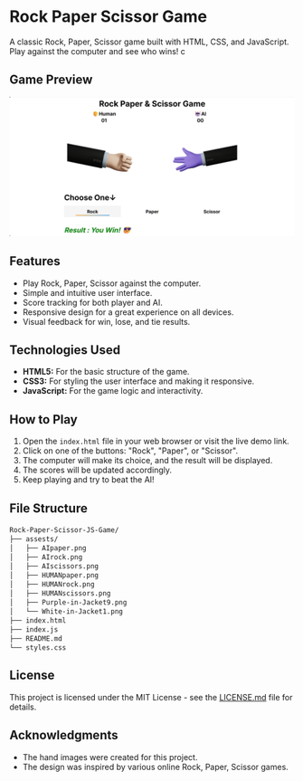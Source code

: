 # Rock Paper Scissor Game

A classic Rock, Paper, Scissor game built with HTML, CSS, and JavaScript. Play against the computer and see who wins! c

## Game Preview

![Game Preview](./assests/game-preview.png)

## Features

-   Play Rock, Paper, Scissor against the computer.
-   Simple and intuitive user interface.
-   Score tracking for both player and AI.
-   Responsive design for a great experience on all devices.
-   Visual feedback for win, lose, and tie results.

## Technologies Used

-   **HTML5:** For the basic structure of the game.
-   **CSS3:** For styling the user interface and making it responsive.
-   **JavaScript:** For the game logic and interactivity.

## How to Play

1.  Open the `index.html` file in your web browser or visit the live demo link.
2.  Click on one of the buttons: "Rock", "Paper", or "Scissor".
3.  The computer will make its choice, and the result will be displayed.
4.  The scores will be updated accordingly.
5.  Keep playing and try to beat the AI!

## File Structure

```
Rock-Paper-Scissor-JS-Game/
├── assests/
│   ├── AIpaper.png
│   ├── AIrock.png
│   ├── AIscissors.png
│   ├── HUMANpaper.png
│   ├── HUMANrock.png
│   ├── HUMANscissors.png
│   ├── Purple-in-Jacket9.png
│   └── White-in-Jacket1.png
├── index.html
├── index.js
├── README.md
└── styles.css
```

## License

This project is licensed under the MIT License - see the [LICENSE.md](LICENSE.md) file for details.

## Acknowledgments

-   The hand images were created for this project.
-   The design was inspired by various online Rock, Paper, Scissor games.

